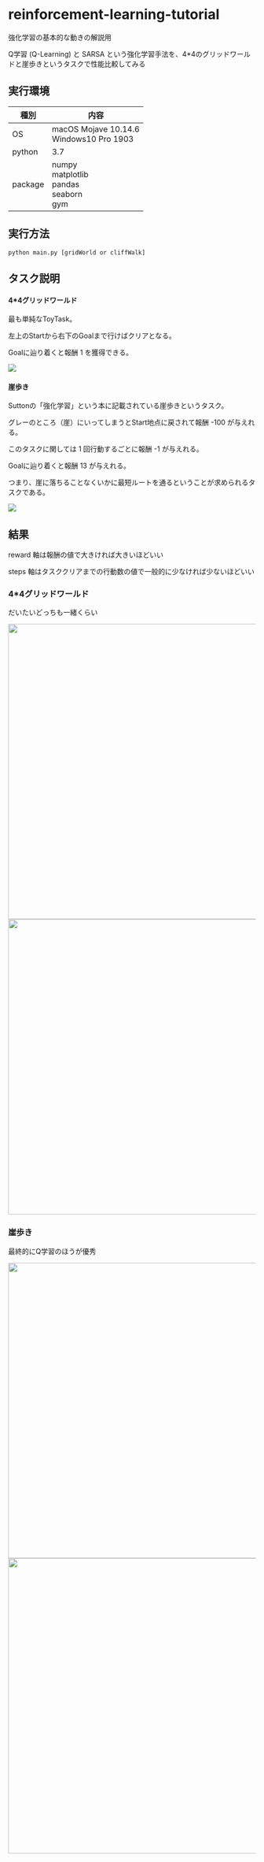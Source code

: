 # reinforcement-learning-tutorial
強化学習の基本的な動きの解説用

Q学習 (Q-Learning) と SARSA という強化学習手法を、4*4のグリッドワールドと崖歩きというタスクで性能比較してみる

## 実行環境
|種別|内容|
|---|---|
|OS|macOS Mojave 10.14.6 <br> Windows10 Pro 1903|
|python|3.7|
|package|numpy <br> matplotlib <br> pandas <br> seaborn <br> gym|

## 実行方法
```
python main.py [gridWorld or cliffWalk]
```

## タスク説明
#### 4*4グリッドワールド
最も単純なToyTask。

左上のStartから右下のGoalまで行けばクリアとなる。

Goalに辿り着くと報酬 1 を獲得できる。

<img src="https://user-images.githubusercontent.com/27393111/75039313-b9443180-54fb-11ea-8c26-7ac4698263d6.png">

#### 崖歩き
Suttonの「強化学習」という本に記載されている崖歩きというタスク。

グレーのところ（崖）にいってしまうとStart地点に戻されて報酬 -100 が与えれる。

このタスクに関しては 1 回行動するごとに報酬 -1 が与えれる。

Goalに辿り着くと報酬 13 が与えれる。

つまり、崖に落ちることなくいかに最短ルートを通るということが求められるタスクである。

<img src="https://user-images.githubusercontent.com/27393111/75039364-d8db5a00-54fb-11ea-933f-620a08dd71b5.png">

## 結果
reward 軸は報酬の値で大きければ大きいほどいい

steps 軸はタスククリアまでの行動数の値で一般的に少なければ少ないほどいい
### 4*4グリッドワールド
だいたいどっちも一緒くらい

<img src="https://user-images.githubusercontent.com/27393111/74843608-82411500-536f-11ea-8867-fc4ad76c4f4b.png" width="600">
<img src="https://user-images.githubusercontent.com/27393111/74843705-a43a9780-536f-11ea-8d70-f444adf9f7d8.png" width="600">

### 崖歩き
最終的にQ学習のほうが優秀

<img src="https://user-images.githubusercontent.com/27393111/74843738-b3214a00-536f-11ea-9f0d-d43d6f6ec0d7.png" width="600">
<img src="https://user-images.githubusercontent.com/27393111/74843817-d0561880-536f-11ea-9767-089f1b593872.png" width="600">
